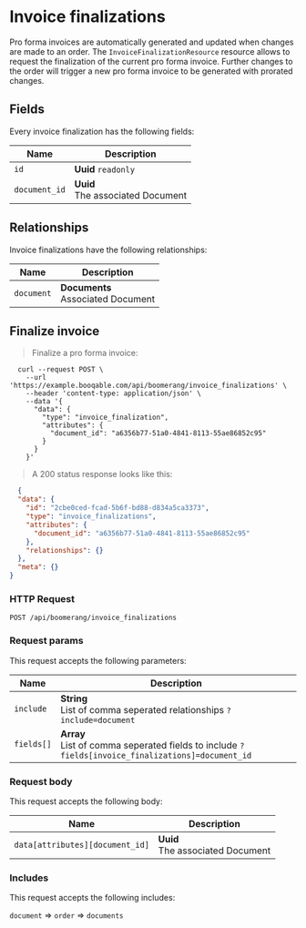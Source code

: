 # Invoice finalizations

Pro forma invoices are automatically generated and updated when changes
are made to an order. The `InvoiceFinalizationResource` resource allows
to request the finalization of the current pro forma invoice.
Further changes to the order will trigger a new pro forma invoice to be
generated with prorated changes.

## Fields
Every invoice finalization has the following fields:

Name | Description
-- | --
`id` | **Uuid** `readonly`<br>
`document_id` | **Uuid** <br>The associated Document


## Relationships
Invoice finalizations have the following relationships:

Name | Description
-- | --
`document` | **Documents** <br>Associated Document


## Finalize invoice



> Finalize a pro forma invoice:

```shell
  curl --request POST \
    --url 'https://example.booqable.com/api/boomerang/invoice_finalizations' \
    --header 'content-type: application/json' \
    --data '{
      "data": {
        "type": "invoice_finalization",
        "attributes": {
          "document_id": "a6356b77-51a0-4841-8113-55ae86852c95"
        }
      }
    }'
```

> A 200 status response looks like this:

```json
  {
  "data": {
    "id": "2cbe0ced-fcad-5b6f-bd88-d834a5ca3373",
    "type": "invoice_finalizations",
    "attributes": {
      "document_id": "a6356b77-51a0-4841-8113-55ae86852c95"
    },
    "relationships": {}
  },
  "meta": {}
}
```

### HTTP Request

`POST /api/boomerang/invoice_finalizations`

### Request params

This request accepts the following parameters:

Name | Description
-- | --
`include` | **String** <br>List of comma seperated relationships `?include=document`
`fields[]` | **Array** <br>List of comma seperated fields to include `?fields[invoice_finalizations]=document_id`


### Request body

This request accepts the following body:

Name | Description
-- | --
`data[attributes][document_id]` | **Uuid** <br>The associated Document


### Includes

This request accepts the following includes:

`document` => 
`order` => 
`documents`









